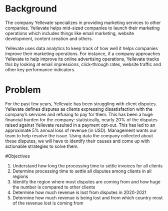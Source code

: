 # Background
The company Yellevate specializes in providing marketing services to other companies. Yellevate helps mid-sized companies to launch their marketing operations which includes things like email marketing, website development, content creation and others.

Yellevate uses data analytics to keep track of how well it helps companies improve their marketing operations. For instance, if a company approaches Yellevate to
help improve its online advertising operations, Yellevate tracks this by looking at email impressions, click-through rates, website traffic and other key performance indicators.

# Problem
For the past few years, Yellevate has been struggling with client disputes. Yellevate defines disputes as clients expressing dissatisfaction with the company’s
services and refusing to pay for them. This has been a huge financial burden for the company: statistically, nearly 20% of the disputes raised against Yellevate resulted in a payment opt-out. This has led to an approximate 5% annual loss of revenue (in USD). Management wants our team to help resolve the issue. Using data the company
collected about these disputes, we will have to identify their causes and come up with actionable strategies to solve them.

#Objectives
1. Understand how long the processing time to settle invoices for all clients
2. Determine processing time to settle all disputes among clients in all regions
3. Identify the region where most disputes are coming from and how huge the number is compared to other clients
4. Determine how much revenue is lost from disputes in 2020-2021
5. Determine how much revenue is being lost and from which country most of the revenue lost is coming from
